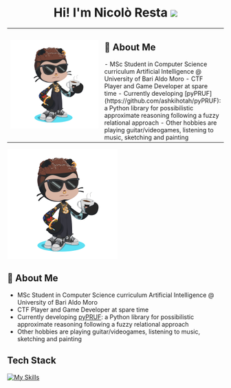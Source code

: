 <h1 align="center"> Hi! I'm Nicolò Resta <img src="https://media.giphy.com/media/hvRJCLFzcasrR4ia7z/giphy.gif" width="35"></h1>

<table border="0">
  <tr>
    <td width="256px">
      <img src="https://github.com/ashkihotah/ashkihotah/blob/main/my_octocat.png" width="256">
    </td>
    <td>
      <h2> 🚀 About Me </h2>
      - MSc Student in Computer Science curriculum Artificial Intelligence @ University of Bari Aldo Moro
      - CTF Player and Game Developer at spare time
      - Currently developing [pyPRUF](https://github.com/ashkihotah/pyPRUF): a Python library for possibilistic approximate reasoning following a fuzzy relational approach
      - Other hobbies are playing guitar/videogames, listening to music, sketching and painting
    </td>
  </tr>
</table>

<img src="https://github.com/ashkihotah/ashkihotah/blob/main/my_octocat.png" width="256">

## 🚀 About Me
- MSc Student in Computer Science curriculum Artificial Intelligence @ University of Bari Aldo Moro
- CTF Player and Game Developer at spare time
- Currently developing [pyPRUF](https://github.com/ashkihotah/pyPRUF): a Python library for possibilistic approximate reasoning following a fuzzy relational approach
- Other hobbies are playing guitar/videogames, listening to music, sketching and painting

## Tech Stack
[![My Skills](https://skillicons.dev/icons?i=linux,kali,bash,powershell,c,cpp,cmake,java,mysql,py,pytorch,tensorflow,godot,matlab,php,html,javascript,processing,md,git,github,docker,vscode,neovim,vim,pycharm,sublime,idea,eclipse,latex)](https://skillicons.dev)
